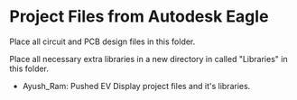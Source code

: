 # Project Files from Autodesk Eagle

Place all circuit and PCB design files in this folder.

Place all necessary extra libraries in a new directory in called "Libraries" in this folder.


- Ayush_Ram: Pushed EV Display project files and it's libraries.
